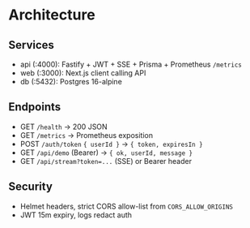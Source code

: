 # Architecture

## Services
- api (:4000): Fastify + JWT + SSE + Prisma + Prometheus `/metrics`
- web (:3000): Next.js client calling API
- db (:5432): Postgres 16-alpine

## Endpoints
- GET `/health` -> 200 JSON
- GET `/metrics` -> Prometheus exposition
- POST `/auth/token` `{ userId }` -> `{ token, expiresIn }`
- GET `/api/demo` (Bearer) -> `{ ok, userId, message }`
- GET `/api/stream?token=...` (SSE) or Bearer header

## Security
- Helmet headers, strict CORS allow-list from `CORS_ALLOW_ORIGINS`
- JWT 15m expiry, logs redact auth
